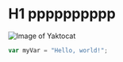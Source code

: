 # H1 pppppppppp
![Image of Yaktocat](https://octodex.github.com/images/yaktocat.png)
``` javascript
var myVar = "Hello, world!";
```

